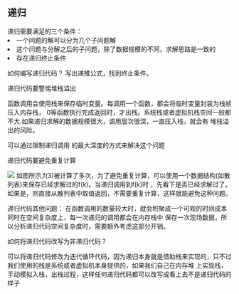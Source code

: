 <h2>递归</h2>
递归需要满足的三个条件：
<li>一个问题的解可以分为几个子问题解</li>
<li>这个问题与分解之后的子问题，除了数据规模的不同，求解思路是一致的</li>
<li>存在递归终止条件</li>

如何编写递归代码？
写出递推公式，找到终止条件。
<p>递归代码要警惕堆栈溢出</p>
函数调用会使用栈来保存临时变量。每调用一个函数，都会将临时变量封装为栈帧压入内存栈，
0等函数执行完成返回时，才出栈。系统栈或者虚拟机栈空间一般都不大.如果递归求解的数据规模很大，调用层次很深，一直压入栈，就会有
堆栈溢出的风险。 
<p>可以通过限制递归调用 的最大深度的方式来解决这个问题</p>
<P>递归代码要避免重复计算</P>
<img src="https://static001.geekbang.org/resource/image/e7/bf/e7e778994e90265344f6ac9da39e01bf.jpg"/>
如图所示,f(3)被计算了多次，为了避免重复计算，可以使用一个数据结构(如散列表)来保存已经求解过的f(k)。当递归调用到f(k)时
，先看下是否已经求解过了。如果是，则直接从散列表中取值返回，不需要重复计算，这样就能避免这种问题。
<p>递归代码其他问题：
   在函数调用的数量较大时，就会积聚成一个可观的时间成本同时在空间复杂度上，每一次递归的调用都会在内存栈中
   保存一次现场数据，所以分析递归代码空间复杂度时，需要额外考虑这部分开销。
 </p>
 如何将递归代码改写为非递归代码？
 <p>可以将递归代码修改为迭代循环代码，因为递归本身就是借助栈来实现的，只不过我们使用的栈是系统或者虚拟机本身提供的，如果我们自己在内存堆
 上实现栈，手动模拟入栈，出栈过程，这样任何递归代码都可以改写成看上去不是递归代码的样子</p>

